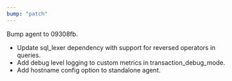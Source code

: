 ```yaml
---
bump: "patch"
---
```


Bump agent to 09308fb.

- Update sql_lexer dependency with support for reversed operators in queries.
- Add debug level logging to custom metrics in transaction_debug_mode.
- Add hostname config option to standalone agent.
